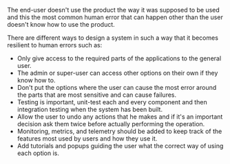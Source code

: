 The end-user doesn't use the product the way it was supposed to be used and this the most common human error that can happen other than the user doesn't know how to use the product.

There are different ways to design a system in such a way that it becomes resilient to human errors such as:

- Only give access to the required parts of the applications to the general user.
- The admin or super-user can access other options on their own if they know how to.
- Don't put the options where the user can cause the most error around the parts that are most sensitive and can cause failures.
- Testing is important, unit-test each and every component and then integration testing when the system has been built. 
- Allow the user to undo any actions that he makes and if it's an important decision ask them twice before actually performing the operation.
- Monitoring, metrics, and telemetry should be added to keep track of the features most used by users and how they use it.
- Add tutorials and popups guiding the user what the correct way of using each option is.